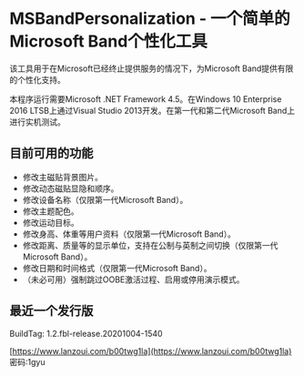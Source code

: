 # MSBandPersonalization - 一个简单的Microsoft Band个性化工具 

该工具用于在Microsoft已经终止提供服务的情况下，为Microsoft Band提供有限的个性化支持。

本程序运行需要Microsoft .NET Framework 4.5。在Windows 10 Enterprise 2016 LTSB上通过Visual Studio 2013开发。在第一代和第二代Microsoft Band上进行实机测试。

## 目前可用的功能

* 修改主磁贴背景图片。
* 修改动态磁贴显隐和顺序。
* 修改设备名称（仅限第一代Microsoft Band）。
* 修改主题配色。
* 修改运动目标。
* 修改身高、体重等用户资料（仅限第一代Microsoft Band）。
* 修改距离、质量等的显示单位，支持在公制与英制之间切换（仅限第一代Microsoft Band）。
* 修改日期和时间格式（仅限第一代Microsoft Band）。
* （未必可用）强制跳过OOBE激活过程、启用或停用演示模式。

## 最近一个发行版

BuildTag: 1.2.fbl-release.20201004-1540

[https://www.lanzoui.com/b00twg1la](https://www.lanzoui.com/b00twg1la)
密码:1gyu